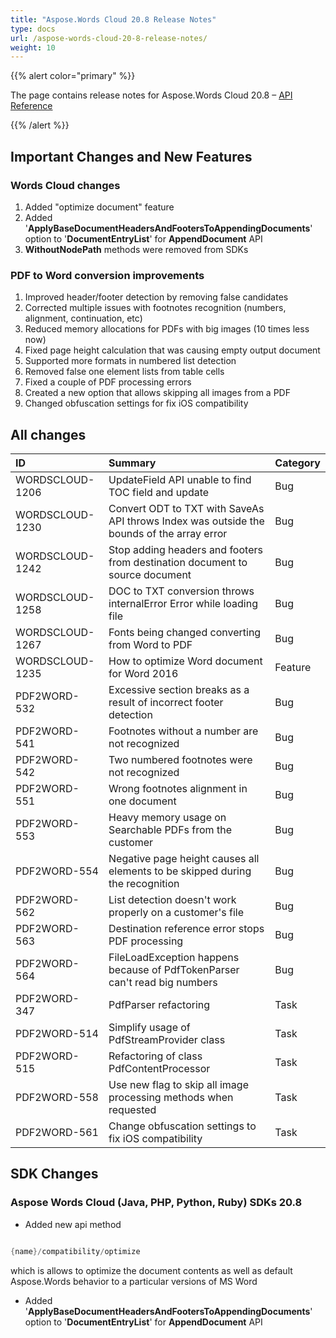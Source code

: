 ```yaml
---
title: "Aspose.Words Cloud 20.8 Release Notes"
type: docs
url: /aspose-words-cloud-20-8-release-notes/
weight: 10
---
```


{{% alert color="primary" %}} 

The page contains release notes for Aspose.Words Cloud 20.8 – [API Reference](https://apireference.aspose.cloud/words/)

{{% /alert %}} 
## **Important Changes and New Features**
### **Words Cloud changes**
1. Added "optimize document" feature
1. Added '**ApplyBaseDocumentHeadersAndFootersToAppendingDocuments**' option to '**DocumentEntryList**' for **AppendDocument** API
1. **WithoutNodePath** methods were removed from SDKs
### **PDF to Word conversion improvements**
1. Improved header/footer detection by removing false candidates
1. Corrected multiple issues with footnotes recognition (numbers, alignment, continuation, etc)
1. Reduced memory allocations for PDFs with big images (10 times less now)
1. Fixed page height calculation that was causing empty output document
1. Supported more formats in numbered list detection
1. Removed false one element lists from table cells
1. Fixed a couple of PDF processing errors
1. Created a new option that allows skipping all images from a PDF
1. Changed obfuscation settings for fix iOS compatibility


## **All changes**

|**ID**|**Summary**|**Category**|
| :- | :- | :- |
|WORDSCLOUD-1206|UpdateField API unable to find TOC field and update|Bug|
|WORDSCLOUD-1230|Convert ODT to TXT with SaveAs API throws Index was outside the bounds of the array error|Bug|
|WORDSCLOUD-1242|Stop adding headers and footers from destination document to source document|Bug|
|WORDSCLOUD-1258|DOC to TXT conversion throws internalError Error while loading file|Bug|
|WORDSCLOUD-1267|Fonts being changed converting from Word to PDF|Bug|
|WORDSCLOUD-1235|How to optimize Word document for Word 2016|Feature|
|PDF2WORD-532 |Excessive section breaks as a result of incorrect footer detection |Bug|
|PDF2WORD-541 |Footnotes without a number are not recognized |Bug|
|PDF2WORD-542 |Two numbered footnotes were not recognized |Bug |
|PDF2WORD-551 |Wrong footnotes alignment in one document |Bug|
|PDF2WORD-553 |Heavy memory usage on Searchable PDFs from the customer |Bug|
|PDF2WORD-554|Negative page height causes all elements to be skipped during the recognition|Bug|
|PDF2WORD-562 |List detection doesn't work properly on a customer's file |Bug|
|PDF2WORD-563 |Destination reference error stops PDF processing |Bug|
|PDF2WORD-564 |FileLoadException happens because of PdfTokenParser can't read big numbers |Bug|
|PDF2WORD-347 |PdfParser refactoring|Task|
|PDF2WORD-514|Simplify usage of PdfStreamProvider class|Task|
|PDF2WORD-515 |Refactoring of class PdfContentProcessor |Task|
|PDF2WORD-558|Use new flag to skip all image processing methods when requested|Task|
|PDF2WORD-561|Change obfuscation settings to fix iOS compatibility|Task|
## **SDK Changes**

### **Aspose Words Cloud (Java, PHP, Python, Ruby) SDKs 20.8**


- Added new api method

```java

{name}/compatibility/optimize

```

which is allows to optimize the document contents as well as default Aspose.Words behavior to a particular versions of MS Word

- Added '**ApplyBaseDocumentHeadersAndFootersToAppendingDocuments**' option to '**DocumentEntryList**' for **AppendDocument** API









